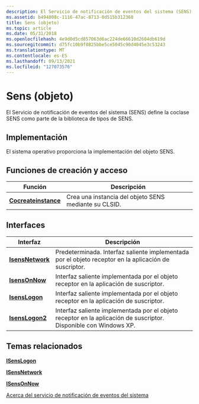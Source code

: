 ```yaml
---
description: El Servicio de notificación de eventos del sistema (SENS) define la coclase SENS como parte de la biblioteca de tipos de SENS.
ms.assetid: b494808c-1116-47ac-8713-0d515b312368
title: Sens (objeto)
ms.topic: article
ms.date: 05/31/2018
ms.openlocfilehash: 4e9d0d5cd857063d6ac224de66610d2604db619d
ms.sourcegitcommit: d75fc10b9f0825bbe5ce5045c90d4045e3c53243
ms.translationtype: MT
ms.contentlocale: es-ES
ms.lasthandoff: 09/13/2021
ms.locfileid: "127073576"
---
```

# <a name="sens-object"></a>Sens (objeto)

El Servicio de notificación de eventos del sistema (SENS) define la coclase SENS como parte de la biblioteca de tipos de SENS.

## <a name="implementation"></a>Implementación

El sistema operativo proporciona la implementación del objeto SENS.

## <a name="creationaccess-functions"></a>Funciones de creación y acceso



| Función                                      | Descripción                                             |
|-----------------------------------------------|---------------------------------------------------------|
| [**Cocreateinstance**](/windows/win32/api/combaseapi/nf-combaseapi-cocreateinstance) | Crea una instancia del objeto SENS mediante su CLSID. |



 

## <a name="interfaces"></a>Interfaces



| Interfaz                            | Descripción                                                                                         |
|--------------------------------------|-----------------------------------------------------------------------------------------------------|
| [**IsensNetwork**](/windows/desktop/api/Sensevts/nn-sensevts-isensnetwork) | Predeterminada. Interfaz saliente implementada por el objeto receptor en la aplicación de suscriptor.                   |
| [**IsensOnNow**](/windows/desktop/api/Sensevts/nn-sensevts-isensonnow)     | Interfaz saliente implementada por el objeto receptor en la aplicación de suscriptor.                            |
| [**IsensLogon**](/windows/desktop/api/Sensevts/nn-sensevts-isenslogon)     | Interfaz saliente implementada por el objeto receptor en la aplicación de suscriptor.                            |
| [**IsensLogon2**](/windows/desktop/api/Sensevts/nn-sensevts-isenslogon2)   | Interfaz saliente implementada por el objeto receptor en la aplicación de suscriptor. Disponible con Windows XP. |



 

## <a name="related-topics"></a>Temas relacionados

<dl> <dt>

[**ISensLogon**](/windows/desktop/api/Sensevts/nn-sensevts-isenslogon)
</dt> <dt>

[**ISensNetwork**](/windows/desktop/api/Sensevts/nn-sensevts-isensnetwork)
</dt> <dt>

[**ISensOnNow**](/windows/desktop/api/Sensevts/nn-sensevts-isensonnow)
</dt> <dt>

[Acerca del servicio de notificación de eventos del sistema](about-system-event-notification-service.md)
</dt> </dl>

 

 

